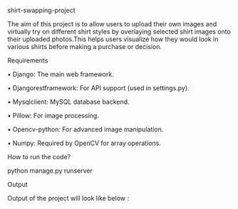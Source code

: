 shirt-swapping-project

The aim of this project is to allow users to upload their own images and virtually try on different shirt styles by overlaying selected shirt images onto their uploaded photos.This helps users visualize how they would look in various shirts before making a purchase or decision.

Requirements

• Django: The main web framework.

• Djangorestframework: For API support (used in settings.py).

• Mysqlclient: MySQL database backend.

• Pillow: For image processing.

• Opencv-python: For advanced image manipulation.

• Numpy: Required by OpenCV for array operations.

How to run the code?

python manage.py runserver

Output

Output of the project will look like below :


